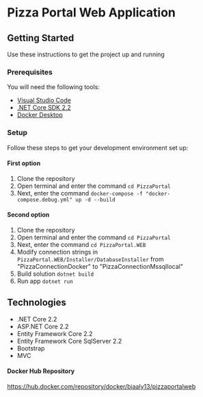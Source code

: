 # Pizza Portal Web Application

## Getting Started

Use these instructions to get the project up and running

### Prerequisites
You will need the following tools:

* [Visual Studio Code](https://code.visualstudio.com/)
* [.NET Core SDK 2.2](https://www.microsoft.com/net/download/dotnet-core/2.2)
* [Docker Desktop](https://www.docker.com/products/docker-desktop)

### Setup

Follow these steps to get your development environment set up:

#### First option

 1. Clone the repository
 1. Open terminal and enter the command `cd PizzaPortal`
 1. Next, enter the command `docker-compose -f "docker-compose.debug.yml" up -d --build` 
 
 #### Second option

 1. Clone the repository
 1. Open terminal and enter the command `cd PizzaPortal`
 1. Next, enter the command `cd PizzaPortal.WEB`
 1. Modify connection strings in `PizzaPortal.WEB/Installer/DatabaseInstaller` from "PizzaConnectionDocker" to "PizzaConnectionMssqllocal" 
 1. Build solution `dotnet build`
 1. Run app `dotnet run` 

## Technologies

* .NET Core 2.2
* ASP.NET Core 2.2
* Entity Framework Core 2.2
* Entity Framework Core SqlServer 2.2
* Bootstrap
* MVC

#### Docker Hub Repository

https://hub.docker.com/repository/docker/biaaly13/pizzaportalweb
